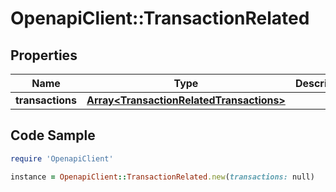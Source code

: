 # OpenapiClient::TransactionRelated

## Properties

Name | Type | Description | Notes
------------ | ------------- | ------------- | -------------
**transactions** | [**Array&lt;TransactionRelatedTransactions&gt;**](TransactionRelatedTransactions.md) |  | [optional] 

## Code Sample

```ruby
require 'OpenapiClient'

instance = OpenapiClient::TransactionRelated.new(transactions: null)
```


